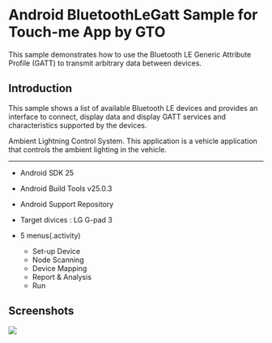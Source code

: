
Android BluetoothLeGatt Sample for Touch-me App by GTO
===================================

This sample demonstrates how to use the Bluetooth LE Generic Attribute Profile (GATT)
to transmit arbitrary data between devices.

Introduction
------------

This sample shows a list of available Bluetooth LE devices and provides
an interface to connect, display data and display GATT services and
characteristics supported by the devices.

Ambient Lightning Control System.
This application is a vehicle application that controls the ambient lighting in the vehicle.

--------------

- Android SDK 25
- Android Build Tools v25.0.3
- Android Support Repository
- Target divices : LG G-pad 3

- 5 menus(.activity)
  * Set-up Device 
  * Node Scanning
  * Device Mapping
  * Report & Analysis
  * Run 

Screenshots
-------------

<img src="https://user-images.githubusercontent.com/30851459/77404764-8f7d7380-6df5-11ea-9bb0-4fdcfc474efe.png">

